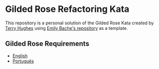# Gilded Rose Refactoring Kata

This repository is a personal solution of the Gilded Rose Kata created by 
[Terry Hughes](http://twitter.com/TerryHughes) using 
[Emily Bache's repository](https://github.com/emilybache/GildedRose-Refactoring-Kata) as a 
template.

## Gilded Rose Requirements

- [English](GildedRoseRequirements.md)
- [Português](GildedRoseRequirements_pt-BR.md)
